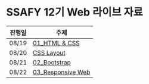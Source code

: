 # SSAFY 12기 Web 라이브 자료

| 진행일 | 주제           |
| ------ | -------------- |
| 08/19  | [01_HTML & CSS](./01_HTML&CSS/24.08.19.md)     |
| 08/20  | [CSS Layout](./01_HTML&CSS/24.08.20.md)     |
| 08/21  | [02_Bootstrap](./02_Bootstrap/)      |
| 08/22  | [03_Responsive Web](./03_Responsive%20Web/) |
